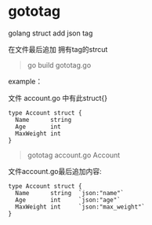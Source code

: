# gototag

golang struct add json tag

在文件最后追加 拥有tag的strcut 

> go build gototag.go


example：

文件 account.go 中有此struct{}

```
type Account struct {
  Name      string
  Age       int
  MaxWeight int
}
```

> gototag account.go Account

文件account.go最后追加内容:

```
type Account struct {
  Name      string  `json:"name"`
  Age       int     `json:"age"`
  MaxWeight int     `json:"max_weight"`
}
```
